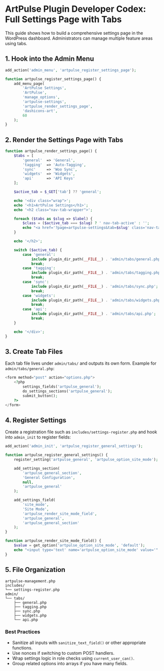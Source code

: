 # ArtPulse Plugin Developer Codex: Full Settings Page with Tabs

This guide shows how to build a comprehensive settings page in the WordPress dashboard. Administrators can manage multiple feature areas using tabs.

## 1. Hook into the Admin Menu

```php
add_action('admin_menu', 'artpulse_register_settings_page');

function artpulse_register_settings_page() {
    add_menu_page(
        'ArtPulse Settings',
        'ArtPulse',
        'manage_options',
        'artpulse-settings',
        'artpulse_render_settings_page',
        'dashicons-art',
        60
    );
}
```

## 2. Render the Settings Page with Tabs

```php
function artpulse_render_settings_page() {
    $tabs = [
        'general'  => 'General',
        'tagging'  => 'Auto-Tagging',
        'sync'     => 'Woo Sync',
        'widgets'  => 'Widgets',
        'api'      => 'API Keys'
    ];

    $active_tab = $_GET['tab'] ?? 'general';

    echo '<div class="wrap">';
    echo '<h1>ArtPulse Settings</h1>';
    echo '<h2 class="nav-tab-wrapper">';

    foreach ($tabs as $slug => $label) {
        $class = ($active_tab === $slug) ? ' nav-tab-active' : '';
        echo "<a href='?page=artpulse-settings&tab=$slug' class='nav-tab$class'>$label</a>";
    }

    echo '</h2>';

    switch ($active_tab) {
        case 'general':
            include plugin_dir_path(__FILE__) . 'admin/tabs/general.php';
            break;
        case 'tagging':
            include plugin_dir_path(__FILE__) . 'admin/tabs/tagging.php';
            break;
        case 'sync':
            include plugin_dir_path(__FILE__) . 'admin/tabs/sync.php';
            break;
        case 'widgets':
            include plugin_dir_path(__FILE__) . 'admin/tabs/widgets.php';
            break;
        case 'api':
            include plugin_dir_path(__FILE__) . 'admin/tabs/api.php';
            break;
    }

    echo '</div>';
}
```

## 3. Create Tab Files

Each tab file lives under `admin/tabs/` and outputs its own form.
Example for `admin/tabs/general.php`:

```php
<form method="post" action="options.php">
    <?php
        settings_fields('artpulse_general');
        do_settings_sections('artpulse_general');
        submit_button();
    ?>
</form>
```

## 4. Register Settings

Create a registration file such as `includes/settings-register.php` and hook into `admin_init` to register fields:

```php
add_action('admin_init', 'artpulse_register_general_settings');

function artpulse_register_general_settings() {
    register_setting('artpulse_general', 'artpulse_option_site_mode');

    add_settings_section(
        'artpulse_general_section',
        'General Configuration',
        null,
        'artpulse_general'
    );

    add_settings_field(
        'site_mode',
        'Site Mode',
        'artpulse_render_site_mode_field',
        'artpulse_general',
        'artpulse_general_section'
    );
}

function artpulse_render_site_mode_field() {
    $value = get_option('artpulse_option_site_mode', 'default');
    echo "<input type='text' name='artpulse_option_site_mode' value='" . esc_attr($value) . "' />";
}
```

## 5. File Organization

```
artpulse-management.php
includes/
└── settings-register.php
admin/
└── tabs/
    ├── general.php
    ├── tagging.php
    ├── sync.php
    ├── widgets.php
    └── api.php
```

### Best Practices

* Sanitize all inputs with `sanitize_text_field()` or other appropriate functions.
* Use nonces if switching to custom POST handlers.
* Wrap settings logic in role checks using `current_user_can()`.
* Group related options into arrays if you have many fields.
